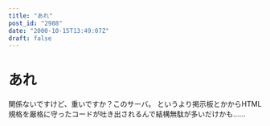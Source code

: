 ```yaml
---
title: "あれ"
post_id: "2988"
date: "2000-10-15T13:49:07Z"
draft: false
---
```


# あれ

関係ないですけど、重いですか？このサーバ。 というより掲示板とかからHTML規格を厳格に守ったコードが吐き出されるんで結構無駄が多いだけかも……
